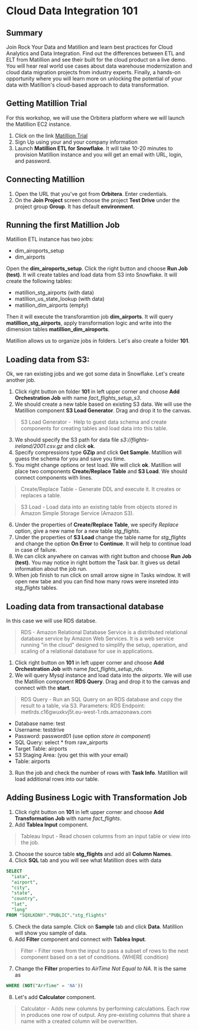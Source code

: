# Cloud Data Integration 101

## Summary
Join Rock Your Data and Matillion and learn best practices for Cloud Analytics and Data Integration. Find out the differences between ETL and ELT from Matillion and see their built for the cloud product on a live demo.
You will hear real world use cases about data warehouse modernization and cloud data migration projects from industry experts. Finally, a hands-on opportunity where you will learn more on unlocking the potential of your data with Matillion's cloud-based approach to data transformation.

## Getting Matillion Trial
For this workshop, we will use the Orbitera platform where we will launch the Matillion EC2 instance. 
1. Click on the link [Matillion Trial](https://matillion.orbitera.com/c2m/customer/testDrives/index)
2. Sign Up using your and your company information
3. Launch **Matillion ETL for Snowflake**. It will take 10-20 minutes to provision Matillion instance and you will get an email with URL, login, and password. 

## Connecting Matillion
1. Open the URL that you've got from **Orbitera**. Enter credentials.
2. On the **Join Project** screen choose the project **Test Drive** under the project group **Group**. It has default **environment**.

## Running the first Matillion Job
Matillion ETL instance has two jobs:
* dim_airoports_setup
* dim_airports

Open the **dim_airoports_setup**. Click the right button and choose **Run Job (test)**. It will create tables and load data from S3 into Snowflake. It will create the following tables:
* matillion_stg_airports (with data)
* matillion_us_state_lookup (with data)
* matillion_dim_airports (empty)

Then it will execute the transforamtion job **dim_airports**. It will query **matillion_stg_airports**, apply transformation logic and write into the dimension tables **matillion_dim_airoports**.

Matillion allows us to organize jobs in folders. Let's also create a folder **101**.

## Loading data from S3:
Ok, we ran existing jobs and we got some data in Snowflake. Let's create another job.

1. Click right button on folder **101** in left upper corner and choose **Add Orchestration Job** with name *fact_flights_setup_s3*.
2. We should create a new table based on existing S3 data. We will use the Matillion component **S3 Load Generator**. Drag and drop it to the canvas. 
> S3 Load Generator -  Help to guest data schema and create components for creating tables and load data into this table.
3. We should specify the S3 path for data file *s3://flights-ireland/2001.csv.gz* and click **ok**.
4. Specify compressions type **GZip** and click **Get Sample**. Matillion will guess the schema for you and save you time. 
5. You might change options or test load. We will click **ok**. Matillion will place two components **Create/Replace Table** and **S3 Load**. We should connect components with lines.
> Create/Replace Table - Generate DDL and execute it. It creates or replaces a table.

> S3 Load - Load data into an existing table from objects stored in Amazon Simple Storage Service (Amazon S3).

6. Under the properties of **Create/Replace Table**, we specify *Replace* option, give a new name for a new table *stg_flights*.  
7. Under the properties of **S3 Load** change the table name for *stg_flights* and change the option **On Error** to **Continue**. It will help to continue load in case of failure.
8. We can click anywhere on canvas with right button and choose **Run Job (test)**. You may notice in right bottom the Task bar. It gives us detail information about the job run.
9. When job finish to run click on small arrow signe in Tasks window. It will open new tabe and you can find how many rows were insreted into *stg_flights* tables.

## Loading data from transactional database
In this case we will use RDS databse. 
>RDS - Amazon Relational Database Service is a distributed relational database service by Amazon Web Services. It is a web service running "in the cloud" designed to simplify the setup, operation, and scaling of a relational database for use in applications.

1. Click right button on **101** in left upper corner and choose **Add Orchestration Job** with name *fact_flights_setup_rds*.
2. We will query Mysql instance and load data into the *airports*. We will use the Matillion component **RDS Query**. Drag and drop it to the canvas and connect with the **start**.
> RDS Query - Run an SQL Query on an RDS database and copy the result to a table, via S3. Parameters:
RDS Endpoint: metlrds.c16gwuxkvj5t.eu-west-1.rds.amazonaws.com

* Database name: test
* Username: testdrive
* Password: password01 (use option *store in component*)
* SQL Query: select * from raw_airports
* Target Table: airports
* S3 Staging Area: (you get this with your email)
* Table: airports

3. Run the job and check the number of rows with **Task Info**. Matillion will load additional rows into our table.

## Adding Business Logic with Transformation Job

1. Click right button on **101** in left upper corner and choose **Add Transformation Job** with name *fact_flights*.
2. Add **Tablea Input** component. 
>Tableau Input - Read chosen columns from an input table or view into the job.
3. Choose the source table **stg_flights** and add all **Column Names**.
4. Click **SQL** tab and you will see what Matillion does with data
```sql 
SELECT 
  "iata", 
  "airport", 
  "city", 
  "state", 
  "country", 
  "lat", 
  "long" 
FROM "SQXLKDNY"."PUBLIC"."stg_flights" 
```
5. Check the data sample. Click on **Sample** tab and click **Data**. Matillion will show you sample of data.
6. Add **Filter** component and connect with **Tablea Input**.
> Filter - Filter rows from the input to pass a subset of rows to the next component based on a set of conditions. (WHERE condition)
7. Change the **Filter** properties to *AirTime Not Equal to NA*. It is the same as 
```sql 
WHERE (NOT("ArrTime" = 'NA')) 
```
8. Let's add **Calculator** component. 
>Calculator - Adds new columns by performing calculations. Each row in produces one row of output. Any pre-existing columns that share a name with a created column will be overwritten.



